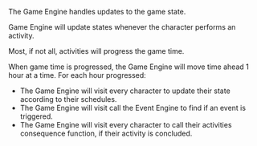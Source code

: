 The Game Engine handles updates to the game state.

Game Engine will update states whenever the character performs an activity.

Most, if not all, activities will progress the game time.

When game time is progressed, the Game Engine will move time ahead 1 hour at a time.
For each hour progressed:
* The Game Engine will visit every character to update their state according to their schedules.
* The Game Engine will visit call the Event Engine to find if an event is triggered.
* The Game Engine will visit every character to call their activities consequence function, if their activity is concluded.